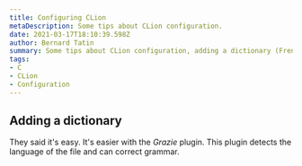 ```yaml
---
title: Configuring CLion
metaDescription: Some tips about CLion configuration.
date: 2021-03-17T18:10:39.598Z
author: Bernard Tatin
summary: Some tips about CLion configuration, adding a dictionary (French, german, ...), adding a file template and, perhaps, more!
tags:
- C
- CLion
- Configuration
---
```


## Adding a dictionary

They said it's easy. It's easier with the _Grazie_ plugin. This plugin detects the language of the file and can correct grammar.
